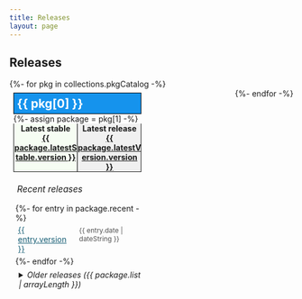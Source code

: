 ```yaml
---
title: Releases
layout: page
---
```

<section class="content-section bg-primary text-white small-section">
  <div class="container text-center">
    <div class="content-section-heading">
      <h2>Releases</h2>
    </div>
  </div>
</section>

<section class="content-section bg-light small-section">
  <div class="container text-center">
    <div class="row">
      <div class="col-lg-10 mx-auto lead text-left">
        {%- for pkg in collections.pkgCatalog -%}
          <article>
						<h2>{{ pkg[0] }}</h2>
						{%- assign package = pkg[1] -%}
						<header>
							<p>
							<strong>Latest stable</strong>
							<a href="{{ package.latestStable.url }}">{{ package.latestStable.version }}</a>
							</p>
							<p>
							<strong>Latest release</strong>
							<a href="{{ package.latestVersion.url }}">{{ package.latestVersion.version }}</a>
							</p>
						</header>
						<h3>Recent releases</h3>
						<ol>
						{%- for entry in package.recent -%}
							<li class="{{ entry.type }}"><a href="{{ entry.url }}">{{ entry.version }}</a> <time datetime="{{ entry.date }}">{{ entry.date | dateString }}</time></li>
						{%- endfor -%}
						</ol>
						<details>
						<summary>Older releases ({{ package.list | arrayLength }})</summary>
						<ol>
						{%- for entry in package.list -%}
							<li class="{{ entry.type }}"><a href="{{ entry.url }}">{{ entry.version }}</a> <time datetime="{{ entry.date }}">{{ entry.date | dateString }}</time></li>
						{%- endfor -%}
						</ol>
						</details>
          </article>
        {%- endfor -%}
		  </div>
		</div>
	</div> 
</section>

<style type="text/css">
.row {
	--stableBg: hsla(100deg,80%,90%,0.25);
	--unstableBg: rgba(0,0,0,0.05);
}

.row > div {
	display: flex;
	flex-wrap: wrap;
	justify-content: space-between;
}
.row article {
	margin-bottom: 2em;
	padding: 0.5em;
	width: 95%;
}
@media (min-width: 50em) {
	.row article {
		width: 45%;
	}
}

.row :focus {
	outline: 5px solid gray;
}
.row article h2 {
	padding: 0.25em;
	margin: 0;
	border: 1px solid #000;
	color: white;
	background: #1593ED;
}
.row article header {
	display: flex;
	margin-bottom: 0.5em;
	border: 1px solid;
	border-top: none;
}
.row article header p {
	width: 50%;
	margin: 0;
	background-color: var(--unstableBg);
}
.row article header p:first-child {
	background-color: var(--stableBg);
	border-right: 1px solid #000;
}
.row article header p > * {
	display: block;
	text-align: center;
	font-weight: 700;
}
.row article h3 {
	padding-left: 0.42em;
	font-size: 1.1em;
	font-weight: normal;
	font-style: italic;
}
.row article ol {
	margin: 0;
	padding: 0;
	margin-left: 0.25em;
	list-style: none;
}
.row article ol li {
	display: grid;
	grid-template-columns: minmax(6.5ch,max-content) auto;
	gap: 0.25em;
	margin: 0.25em 0;
}
.row article ol li a[href] {
	border: 1px solid rgba(0,0,0,0);
	font-weight: normal;
	padding: 0 0.25em;
	color: #155d74;
}
.row article ol li a[href]:hover,
.row article ol li a[href]:focus {
	color: #053d44;
}
.row article ol li.stable a[href] {
	border-color: rgba(0,0,0,0.25);
	border-radius: 0.25em;
	background-color: var(--stableBg);
}
.row article ol li time {
	opacity: 0.75;
	font-weight: 400;
	font-size: 85%;
	margin-top: 0.25em;
}
.row article details {
	margin-top: 0.5em;
	margin-left: 0.67em;
}
.row article details summary {
	font-style: italic;
	font-weight: 400;
}
</style>